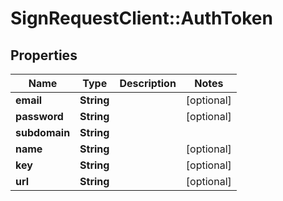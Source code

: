 # SignRequestClient::AuthToken

## Properties
Name | Type | Description | Notes
------------ | ------------- | ------------- | -------------
**email** | **String** |  | [optional] 
**password** | **String** |  | [optional] 
**subdomain** | **String** |  | 
**name** | **String** |  | [optional] 
**key** | **String** |  | [optional] 
**url** | **String** |  | [optional] 



